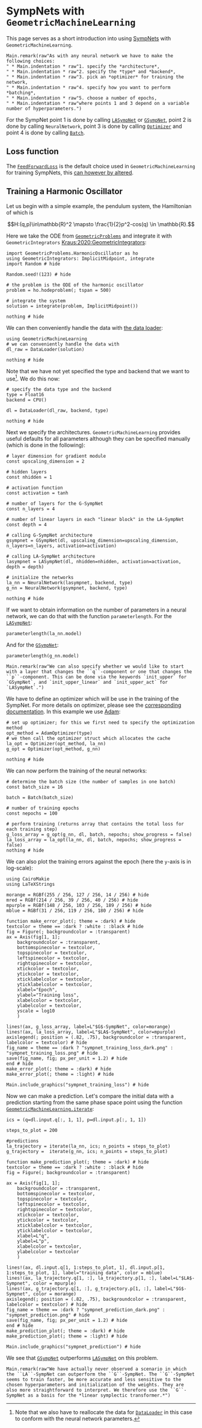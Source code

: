 # SympNets with `GeometricMachineLearning`

This page serves as a short introduction into using [SympNets](@ref "SympNet Architecture") with `GeometricMachineLearning`. 

```@eval
Main.remark(raw"As with any neural network we have to make the following choices:
" * Main.indentation * raw"1. specify the *architecture*,
" * Main.indentation * raw"2. specify the *type* and *backend*,
" * Main.indentation * raw"3. pick an *optimizer* for training the network,
" * Main.indentation * raw"4. specify how you want to perform *batching*,
" * Main.indentation * raw"5. choose a number of epochs,
" * Main.indentation * raw"where points 1 and 3 depend on a variable number of hyperparameters.")
```
For the SympNet point 1 is done by calling [`LASympNet`](@ref) or [`GSympNet`](@ref), point 2 is done by calling `NeuralNetwork`, point 3 is done by calling [`Optimizer`](@ref) and point 4 is done by calling [`Batch`](@ref).

## Loss function

The [`FeedForwardLoss`](@ref) is the default choice used in `GeometricMachineLearning` for training SympNets, this [can however by altered](@ref "Adjusting the Loss Function").

## Training a Harmonic Oscillator

Let us begin with a simple example, the pendulum system, the Hamiltonian of which is 
```math
H:(q,p)\in\mathbb{R}^2 \mapsto \frac{1}{2}p^2-cos(q) \in \mathbb{R}.
```

Here we take the ODE from [`GeometricProblems`](https://github.com/JuliaGNI/GeometricProblems.jl) and integrate it with `GeometricIntegrators` [Kraus:2020:GeometricIntegrators](@cite):

```@example sympnet
import GeometricProblems.HarmonicOscillator as ho
using GeometricIntegrators: ImplicitMidpoint, integrate
import Random # hide

Random.seed!(123) # hide

# the problem is the ODE of the harmonic oscillator
problem = ho.hodeproblem(; tspan = 500)

# integrate the system
solution = integrate(problem, ImplicitMidpoint())

nothing # hide
```

We can then conveniently handle the data with [the data loader](@ref "The Data Loader"):

```@example sympnet
using GeometricMachineLearning
# we can conveniently handle the data with 
dl_raw = DataLoader(solution)

nothing # hide
```

Note that we have not yet specified the type and backend that we want to use[^1]. We do this now:

[^1]: Note that we also have to reallocate the data for [`DataLoader`](@ref) in this case to conform with the neural network parameters. 

```@example sympnet
# specify the data type and the backend
type = Float16
backend = CPU()

dl = DataLoader(dl_raw, backend, type)

nothing # hide
```

Next we specify the architectures. `GeometricMachineLearning` provides useful defaults for all parameters although they can be specified manually (which is done in the following):

```@example sympnet
# layer dimension for gradient module 
const upscaling_dimension = 2

# hidden layers
const nhidden = 1

# activation function
const activation = tanh

# number of layers for the G-SympNet
const n_layers = 4

# number of linear layers in each "linear block" in the LA-SympNet
const depth = 4

# calling G-SympNet architecture 
gsympnet = GSympNet(dl, upscaling_dimension=upscaling_dimension, n_layers=n_layers, activation=activation)

# calling LA-SympNet architecture 
lasympnet = LASympNet(dl, nhidden=nhidden, activation=activation, depth = depth)

# initialize the networks
la_nn = NeuralNetwork(lasympnet, backend, type) 
g_nn = NeuralNetwork(gsympnet, backend, type)

nothing # hide
```

If we want to obtain information on the number of parameters in a neural network, we can do that with the function `parameterlength`. For the [`LASympNet`](@ref):
```@example sympnet
parameterlength(la_nn.model)
```

And for the [`GSympNet`](@ref):
```@example sympnet
parameterlength(g_nn.model)
```

```@eval
Main.remark(raw"We can also specify whether we would like to start with a layer that changes the ``q``-component or one that changes the ``p``-component. This can be done via the keywords `init_upper` for `GSympNet`, and `init_upper_linear` and `init_upper_act` for `LASympNet`.")
```

We have to define an optimizer which will be use in the training of the SympNet. For more details on optimizer, please see the [corresponding documentation](@ref "Neural Network Optimizers"). In this example we use [Adam](@ref "The Adam Optimizer"):

```@example sympnet
# set up optimizer; for this we first need to specify the optimization method
opt_method = AdamOptimizer(type)
# we then call the optimizer struct which allocates the cache
la_opt = Optimizer(opt_method, la_nn)
g_opt = Optimizer(opt_method, g_nn)

nothing # hide
```

We can now perform the training of the neural networks:

```@example sympnet
# determine the batch size (the number of samples in one batch)
const batch_size = 16

batch = Batch(batch_size)

# number of training epochs
const nepochs = 100

# perform training (returns array that contains the total loss for each training step)
g_loss_array = g_opt(g_nn, dl, batch, nepochs; show_progress = false)
la_loss_array = la_opt(la_nn, dl, batch, nepochs; show_progress = false)
nothing # hide
```

We can also plot the training errors against the epoch (here the ``y``-axis is in log-scale):
```@example sympnet
using CairoMakie
using LaTeXStrings

morange = RGBf(255 / 256, 127 / 256, 14 / 256) # hide
mred = RGBf(214 / 256, 39 / 256, 40 / 256) # hide
mpurple = RGBf(148 / 256, 103 / 256, 189 / 256) # hide
mblue = RGBf(31 / 256, 119 / 256, 180 / 256) # hide

function make_error_plot(; theme = :dark) # hide
textcolor = theme == :dark ? :white : :black # hide
fig = Figure(; backgroundcolor = :transparent)
ax = Axis(fig[1, 1]; 
    backgroundcolor = :transparent,
    bottomspinecolor = textcolor, 
    topspinecolor = textcolor,
    leftspinecolor = textcolor,
    rightspinecolor = textcolor,
    xtickcolor = textcolor, 
    ytickcolor = textcolor,
    xticklabelcolor = textcolor,
    yticklabelcolor = textcolor,
    xlabel="Epoch", 
    ylabel="Training loss",
    xlabelcolor = textcolor,
    ylabelcolor = textcolor,
    yscale = log10
    )

lines!(ax, g_loss_array, label=L"$G$-SympNet", color=morange)
lines!(ax, la_loss_array, label=L"$LA$-SympNet", color=mpurple)
axislegend(; position = (.82, .75), backgroundcolor = :transparent, labelcolor = textcolor) # hide
fig_name = theme == :dark ? "sympnet_training_loss_dark.png" : "sympnet_training_loss.png" # hide
save(fig_name, fig; px_per_unit = 1.2) # hide
end # hide
make_error_plot(; theme = :dark) # hide
make_error_plot(; theme = :light) # hide

Main.include_graphics("sympnet_training_loss") # hide
```

Now we can make a prediction. Let's compare the initial data with a prediction starting from the same phase space point using the function [`GeometricMachineLearning.iterate`](@ref):

```@example sympnet
ics = (q=dl.input.q[:, 1, 1], p=dl.input.p[:, 1, 1])

steps_to_plot = 200

#predictions
la_trajectory = iterate(la_nn, ics; n_points = steps_to_plot)
g_trajectory =  iterate(g_nn, ics; n_points = steps_to_plot)

function make_prediction_plot(; theme = :dark) # hide
textcolor = theme == :dark ? :white : :black # hide
fig = Figure(; backgroundcolor = :transparent)

ax = Axis(fig[1, 1]; 
    backgroundcolor = :transparent,
    bottomspinecolor = textcolor, 
    topspinecolor = textcolor,
    leftspinecolor = textcolor,
    rightspinecolor = textcolor,
    xtickcolor = textcolor, 
    ytickcolor = textcolor,
    xticklabelcolor = textcolor,
    yticklabelcolor = textcolor,
    xlabel=L"q", 
    ylabel=L"p",
    xlabelcolor = textcolor,
    ylabelcolor = textcolor
    )

lines!(ax, dl.input.q[1, 1:steps_to_plot, 1], dl.input.p[1, 1:steps_to_plot, 1], label="training data", color = mblue)
lines!(ax, la_trajectory.q[1, :], la_trajectory.p[1, :], label=L"$LA$-Sympnet", color = mpurple)
lines!(ax, g_trajectory.q[1, :], g_trajectory.p[1, :], label=L"$G$-Sympnet", color = morange)
axislegend(; position = (.82, .75), backgroundcolor = :transparent, labelcolor = textcolor) # hide
fig_name = theme == :dark ? "sympnet_prediction_dark.png" : "sympnet_prediction.png" # hide
save(fig_name, fig; px_per_unit = 1.2) # hide
end # hide
make_prediction_plot(; theme = :dark) # hide
make_prediction_plot(; theme = :light) # hide

Main.include_graphics("sympnet_prediction") # hide
```

We see that [`GSympNet`](@ref) outperforms [`LASympNet`](@ref) on this problem.

```@eval
Main.remark(raw"We have actually never observed a scenario in which the ``LA``-SympNet can outperform the ``G``-SympNet. The ``G``-SympNet seems to train faster, be more accurate and less sensitive to the chosen hyperparameters and initialization of the weights. They are also more straightforward to interpret. We therefore use the ``G``-SympNet as a basis for the *linear symplectic transformer.*")
```
